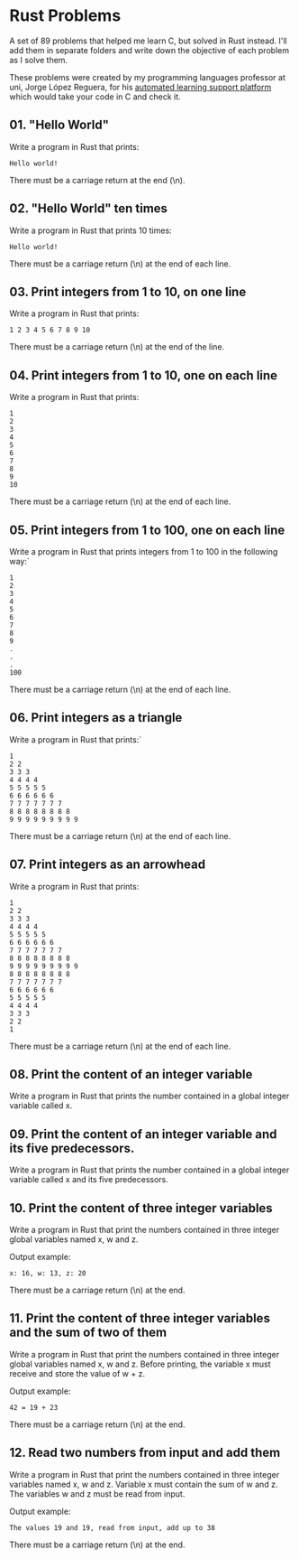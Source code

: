 # Rust Problems
A set of 89 problems that helped me learn C, but solved in Rust instead. I'll add them in separate folders and write down the objective of each problem as I solve them.

These problems were created by my programming languages professor at uni, Jorge López Reguera, for his [automated learning support platform](http://pa3p.inf.udec.cl/C/CENTRO_EVALUADOR/) which would take your code in C and check it.

## 01. "Hello World"
Write a program in Rust that prints:
```
Hello world!
```
There must be a carriage return at the end (\n).

## 02. "Hello World" ten times
Write a program in Rust that prints 10 times:
```
Hello world!
```
There must be a carriage return (\n) at the end of each line.

## 03. Print integers from 1 to 10, on one line
Write a program in Rust that prints:
```
1 2 3 4 5 6 7 8 9 10
```
There must be a carriage return (\n) at the end of the line.

## 04. Print integers from 1 to 10, one on each line
Write a program in Rust that prints:
```
1
2
3
4
5
6
7
8
9
10
```
There must be a carriage return (\n) at the end of each line.

## 05. Print integers from 1 to 100, one on each line
Write a program in Rust that prints integers from 1 to 100 in the following way:`
```
1
2
3
4
5
6
7
8
9
.
.
.
100
```
There must be a carriage return (\n) at the end of each line.

## 06. Print integers as a triangle
Write a program in Rust that prints:`
```
1
2 2
3 3 3
4 4 4 4
5 5 5 5 5
6 6 6 6 6 6
7 7 7 7 7 7 7
8 8 8 8 8 8 8 8
9 9 9 9 9 9 9 9 9
```
There must be a carriage return (\n) at the end of each line.

## 07. Print integers as an arrowhead
Write a program in Rust that prints:
```
1
2 2
3 3 3
4 4 4 4
5 5 5 5 5
6 6 6 6 6 6
7 7 7 7 7 7 7
8 8 8 8 8 8 8 8
9 9 9 9 9 9 9 9 9
8 8 8 8 8 8 8 8
7 7 7 7 7 7 7
6 6 6 6 6 6
5 5 5 5 5
4 4 4 4
3 3 3
2 2
1
```
There must be a carriage return (\n) at the end of each line.

## 08. Print the content of an integer variable
Write a program in Rust that prints the number contained in a global integer variable called x.

## 09. Print the content of an integer variable and its five predecessors.
Write a program in Rust that prints the number contained in a global integer variable called x and its five predecessors.

## 10. Print the content of three integer variables
Write a program in Rust that print the numbers contained in three integer global variables named x, w and z.

Output example:
```
x: 16, w: 13, z: 20
```
There must be a carriage return (\n) at the end.

## 11. Print the content of three integer variables and the sum of two of them
Write a program in Rust that print the numbers contained in three integer global variables named x, w and z. Before printing, the variable x must receive and store the value of w + z.

Output example:
```
42 = 19 + 23
```
There must be a carriage return (\n) at the end.

## 12. Read two numbers from input and add them
Write a program in Rust that print the numbers contained in three integer variables named x, w and z. Variable x must contain the sum of w and z. The variables w and z must be read from input.

Output example:
```
The values 19 and 19, read from input, add up to 38
```
There must be a carriage return (\n) at the end.
